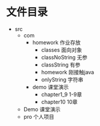 # 文件目录
+ src
    + com
        + homework 作业存放
            + classes 面向对象
            + classNoString 无参
            + classString 有参
            + homework 刚接触java
            + onlyString 字符串
         + demo 课堂演示
            + chapter1_9 1-9章
            + chapter10 10章
    + Demo  课堂演示
    + pro  个人项目
